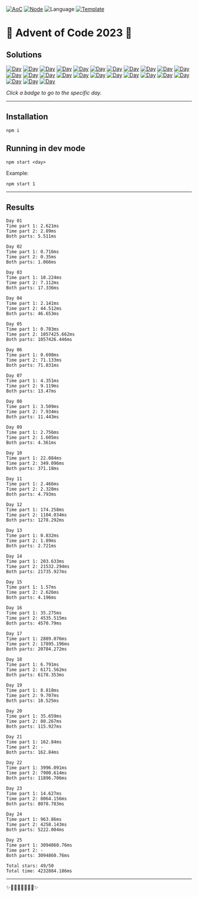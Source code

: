 <!-- Entries between SOLUTIONS and RESULTS tags are auto-generated -->

[![AoC](https://badgen.net/badge/AoC/2023/blue)](https://adventofcode.com/2023)
[![Node](https://badgen.net/badge/Node/v16.13.0+/blue)](https://nodejs.org/en/download/)
![Language](https://badgen.net/badge/Language/TypeScript/blue)
[![Template](https://badgen.net/badge/Template/aocrunner/blue)](https://github.com/caderek/aocrunner)

# 🎄 Advent of Code 2023 🎄

## Solutions

<!--SOLUTIONS-->

[![Day](https://badgen.net/badge/01/%E2%98%85%E2%98%85/green)](src/day01)
[![Day](https://badgen.net/badge/02/%E2%98%85%E2%98%85/green)](src/day02)
[![Day](https://badgen.net/badge/03/%E2%98%85%E2%98%85/green)](src/day03)
[![Day](https://badgen.net/badge/04/%E2%98%85%E2%98%85/green)](src/day04)
[![Day](https://badgen.net/badge/05/%E2%98%85%E2%98%85/green)](src/day05)
[![Day](https://badgen.net/badge/06/%E2%98%85%E2%98%85/green)](src/day06)
[![Day](https://badgen.net/badge/07/%E2%98%85%E2%98%85/green)](src/day07)
[![Day](https://badgen.net/badge/08/%E2%98%85%E2%98%85/green)](src/day08)
[![Day](https://badgen.net/badge/09/%E2%98%85%E2%98%85/green)](src/day09)
[![Day](https://badgen.net/badge/10/%E2%98%85%E2%98%85/green)](src/day10)
[![Day](https://badgen.net/badge/11/%E2%98%85%E2%98%85/green)](src/day11)
[![Day](https://badgen.net/badge/12/%E2%98%85%E2%98%85/green)](src/day12)
[![Day](https://badgen.net/badge/13/%E2%98%85%E2%98%85/green)](src/day13)
[![Day](https://badgen.net/badge/14/%E2%98%85%E2%98%85/green)](src/day14)
[![Day](https://badgen.net/badge/15/%E2%98%85%E2%98%85/green)](src/day15)
[![Day](https://badgen.net/badge/16/%E2%98%85%E2%98%85/green)](src/day16)
[![Day](https://badgen.net/badge/17/%E2%98%85%E2%98%85/green)](src/day17)
[![Day](https://badgen.net/badge/18/%E2%98%85%E2%98%85/green)](src/day18)
[![Day](https://badgen.net/badge/19/%E2%98%85%E2%98%85/green)](src/day19)
[![Day](https://badgen.net/badge/20/%E2%98%85%E2%98%85/green)](src/day20)
[![Day](https://badgen.net/badge/21/%E2%98%85%E2%98%86/yellow)](src/day21)
[![Day](https://badgen.net/badge/22/%E2%98%85%E2%98%85/green)](src/day22)
[![Day](https://badgen.net/badge/23/%E2%98%85%E2%98%85/green)](src/day23)
[![Day](https://badgen.net/badge/24/%E2%98%85%E2%98%85/green)](src/day24)
[![Day](https://badgen.net/badge/25/%E2%98%85%E2%98%85/green)](src/day25)

<!--/SOLUTIONS-->

_Click a badge to go to the specific day._

---

## Installation

```
npm i
```

## Running in dev mode

```
npm start <day>
```

Example:

```
npm start 1
```

---

## Results

<!--RESULTS-->

```
Day 01
Time part 1: 2.621ms
Time part 2: 2.89ms
Both parts: 5.511ms
```

```
Day 02
Time part 1: 0.716ms
Time part 2: 0.35ms
Both parts: 1.066ms
```

```
Day 03
Time part 1: 10.224ms
Time part 2: 7.112ms
Both parts: 17.336ms
```

```
Day 04
Time part 1: 2.141ms
Time part 2: 44.512ms
Both parts: 46.653ms
```

```
Day 05
Time part 1: 0.783ms
Time part 2: 1057425.662ms
Both parts: 1057426.446ms
```

```
Day 06
Time part 1: 0.698ms
Time part 2: 71.133ms
Both parts: 71.831ms
```

```
Day 07
Time part 1: 4.351ms
Time part 2: 9.119ms
Both parts: 13.47ms
```

```
Day 08
Time part 1: 3.509ms
Time part 2: 7.934ms
Both parts: 11.443ms
```

```
Day 09
Time part 1: 2.756ms
Time part 2: 1.605ms
Both parts: 4.361ms
```

```
Day 10
Time part 1: 22.084ms
Time part 2: 349.096ms
Both parts: 371.18ms
```

```
Day 11
Time part 1: 2.466ms
Time part 2: 2.328ms
Both parts: 4.793ms
```

```
Day 12
Time part 1: 174.258ms
Time part 2: 1104.034ms
Both parts: 1278.292ms
```

```
Day 13
Time part 1: 0.832ms
Time part 2: 1.89ms
Both parts: 2.721ms
```

```
Day 14
Time part 1: 203.633ms
Time part 2: 21532.294ms
Both parts: 21735.927ms
```

```
Day 15
Time part 1: 1.57ms
Time part 2: 2.626ms
Both parts: 4.196ms
```

```
Day 16
Time part 1: 35.275ms
Time part 2: 4535.515ms
Both parts: 4570.79ms
```

```
Day 17
Time part 1: 2889.076ms
Time part 2: 17895.196ms
Both parts: 20784.272ms
```

```
Day 18
Time part 1: 6.791ms
Time part 2: 6171.562ms
Both parts: 6178.353ms
```

```
Day 19
Time part 1: 8.818ms
Time part 2: 9.707ms
Both parts: 18.525ms
```

```
Day 20
Time part 1: 35.659ms
Time part 2: 80.267ms
Both parts: 115.927ms
```

```
Day 21
Time part 1: 162.84ms
Time part 2: -
Both parts: 162.84ms
```

```
Day 22
Time part 1: 3996.091ms
Time part 2: 7900.614ms
Both parts: 11896.706ms
```

```
Day 23
Time part 1: 14.627ms
Time part 2: 8064.156ms
Both parts: 8078.783ms
```

```
Day 24
Time part 1: 963.86ms
Time part 2: 4258.143ms
Both parts: 5222.004ms
```

```
Day 25
Time part 1: 3094860.76ms
Time part 2: -
Both parts: 3094860.76ms
```

```
Total stars: 49/50
Total time: 4232884.186ms
```

<!--/RESULTS-->

---

✨🎄🎁🎄🎅🎄🎁🎄✨
